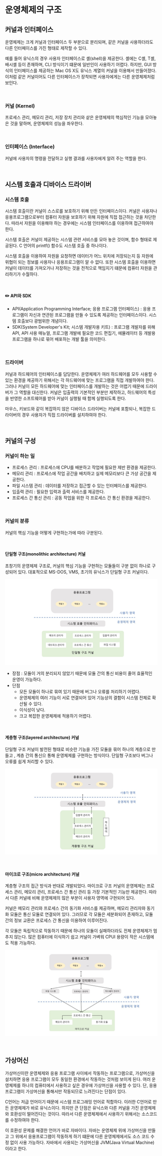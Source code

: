 # 운영체제의 구조

## 커널과 인터페이스

운영체제는 크게 커널과 인터페이스 두 부분으로 분리되며, 같은 커널을 사용하더라도 다른 인터페이스를 가진 형태로 제작할 수 있다.

예를 들어 유닉스의 경우 사용자 인터페이스로 셸(shell)을 제공한다. 셸에는 C셸, T셸, 배시셸 등이 존재하며, CLI 방식이기 떄문에 일반인이 사용하기 어렵다. 하지만, GUI 방식의 인터페이스를 제공하는 Mac OS X도 유닉스 계열의 커널을 이용해서 만들어졌다. 이처럼 같은 커널이어도 다른 인터페이스가 장착되면 사용자에게는 다른 운영체제처럼 보인다.

<br>



### 커널 (Kernel)

프로세스 관리, 메모리 관리, 저장 장치 관리와 샅은 운영체제의 핵심적인 기능을 모아놓은 것을 말하며, 운영체제의 성능을 좌우한다.

<br>

### 인터페이스 (Interface)

커널에 사용자의 명령을 전달하고 실행 결과를 사용자에게 알려 주는 역할을 한다.

<br>


## 시스템 호출과 디바이스 드라이버

### 시스템 호출

시스템 호출이란 커널이 스스로를 보호하기 위해 만든 인터페이스이다. 커널은 사용자나 응용프로그램으로부터 컴퓨터 자원을 보호하기 위해 자원에 직접 접근하는 것을 차단한다. 따라서 자원을 이용해야 하는 경우에는 시스템 인터페이스를 이용하여 접근하여야 한다.

시스템 호출은 커널이 제공하는 시스템 관련 서비스를 모아 놓은 것이며, 함수 형태로 제공된다. C 언어의 printf() 함수도 시스템 호출 중 하나이다.

시스템 호출을 이용하여 자원을 요청하면 데이터가 어느 위치에 저장되는지 등 자원에 위협이 되는 정보를 사용자나 응용프로그램이 알 수 없다. 또한 시스템 호출을 이용하면 커널이 데이터를 가져오거나 저장하는 것을 전적으로 책임지기 떄문에 컴퓨터 자원을 관리하기가 수월하다.

<br>

#### :pencil2: API와 SDK

- API(Application Programming Interface; 응용 프로그램 인터페이스) : 응용 프로그램이 자신과 연관된 프로그램을 만들 수 있도록 제공하는 인터페이스이다. 시스템 호출보다 광범위한 개념이다.
- SDK(System Developer's Kit; 시스템 개발자용 키트) : 프로그램 개발자를 위해 API, API 사용 매뉴얼, 프로그램 개발에 필요한 코드 편집기, 에뮬레이터 등 개발용 프로그램을 하나로 묶어 배포하는 개발 툴을 의미한다.

<br>



### 드라이버

커널과 하드웨어의 인터페이스를 담당한다. 운영체제가 여러 하드웨어를 모두 사용할 수 있는 환경을 제공하기 위해서는 각 하드웨어에 맞는 프로그램을 직접 개발하여야 한다. 그러나 커널이 모든 하드웨어에 맞는 인터페이스를 개발하는 것은 어렵기 때문에 드라이버가 그 역할을 대신한다. 커널은 입출력의 기본적인 부분만 제작하고, 하드웨어의 특성을 반영한 소프트웨어를 받아 커널이 실행될 때 함께 실행되도록 한다. 

마우스, 키보드와 같이 복잡하지 않은 디바이스 드라이버는 커널에 포함되나, 복잡한 드라이버의 경우 사용자가 직접 드라이버를 설치하여야 한다.

<br>



## 커널의 구성

### 커널이 하는 일

- 프로세스 관리 : 프로세스에 CPU를 배분하고 작업에 필요한 제반 환경을 제공한다.
- 메모리 관리 : 프로세스에 작업 공간을 배치하고 실제 메모리보다 큰 가상 공간을 제공한다.
- 파일 시스템 관리 : 데이터를 저장하고 접근할 수 있는 인터페이스를 제공한다.
- 입출력 관리 : 필요한 입력과 출력 서비스를 제공한다.
- 프로세스 간 통신 관리 : 공동 작업을 위한 각 프로세스 간 통신 환경을 제공한다.

<br>

### 커널의 분류

커널의 핵심 기능을 어떻게 구현하는가에 따라 구분된다.

<br>



#### 단일형 구조(monolithic architecture) 커널 

초창기의 운영체제 구조로, 커널의 핵심 기능을 구현하는 모듈들이 구분 없이 하나로 구성되어 있다. 대표적으로 MS-DOS, VMS, 초기의 유닉스가 단일형 구조 커널이다.

![단일형 구조 커널](https://github.com/summer-root/OS-study/blob/main/NEH/CHAPTER%2001%20%EC%9A%B4%EC%98%81%EC%B2%B4%EC%A0%9C%EC%9D%98%20%EA%B0%9C%EC%9A%94/%EC%82%AC%EC%A7%84%20%EC%B2%A8%EB%B6%80/%EB%8B%A8%EC%9D%BC%ED%98%95%20%EA%B5%AC%EC%A1%B0%20%EC%BB%A4%EB%84%90.jpg)

- 장점 : 모듈이 거의 분리되지 않았기 때문에 모듈 간의 통신 비용이 줄어 효율적인 운영이 가능하다. 
- 단점 
  - 모든 모듈이 하나로 묶여 있기 때문에 버그나 오류를 처리하기 어렵다.
  - 운영체제의 여러 기능이 서로 연결되어 있어 기능상의 결함이 시스템 전체로 확산될 수 있다.
  - 이식성이 낮다.
  - 크고 복잡한 운영체제에 적용하기 어렵다.

<br>



#### 계층형 구조(layered architecture) 커널

단일형 구조 커널이 발전된 형태로 비슷란 기능을 가진 모듈을 묶어 하나의 계층으로 만들고 , 계층 간의 통신으 통해 운영체제를 구현하는 방식이다. 단일형 구조보다 버그나 오류를 쉽게 처리할 수 있다.

![계층형 구조 커널](https://github.com/summer-root/OS-study/blob/main/NEH/CHAPTER%2001%20%EC%9A%B4%EC%98%81%EC%B2%B4%EC%A0%9C%EC%9D%98%20%EA%B0%9C%EC%9A%94/%EC%82%AC%EC%A7%84%20%EC%B2%A8%EB%B6%80/%EA%B3%84%EC%B8%B5%ED%98%95%20%EA%B5%AC%EC%A1%B0%20%EC%BB%A4%EB%84%90.jpg)

<br>

#### 마이크로 구조(micro architecture) 커널

계층형 구조의 접근 방식과 반대로 개발되었다. 마이크로 구조 커널의 운영체제는 프로세스 관리, 메모리 관리, 프로세스 간 통신 관리 등 가장 기본적인 기능만 제공한다. 따라서 다른 커널에 비해 운영체제의 많은 부분이 사용자 영역에 구현되어 있다.

커널은 메모리 관리와 프로세스 간의 동기화 서비스를 제공하며, 메모리 관리자와 동기화 모듈은 통신 모듈로 연결되어 있다. 그러므로 각 모듈은 세분화되어 존재하고, 모듈 간의 정보 교환은 프로세스 간 통신을 이용하여 이루어진다.

각 모듈은 독립적으로 작동하기 때문에 하나의 모듈이 실패하더라도 전체 운영체제가 멈추지 않는다. 많은 컴퓨터에 이식하기 쉽고 커널이 가벼워 CPUI 용량이 작은 시스템에도 적용 가능하다.

![마이크로 구조 커널](https://github.com/summer-root/OS-study/blob/main/NEH/CHAPTER%2001%20%EC%9A%B4%EC%98%81%EC%B2%B4%EC%A0%9C%EC%9D%98%20%EA%B0%9C%EC%9A%94/%EC%82%AC%EC%A7%84%20%EC%B2%A8%EB%B6%80/%EB%A7%88%EC%9D%B4%ED%81%AC%EB%A1%9C%20%EA%B5%AC%EC%A1%B0%20%EC%BB%A4%EB%84%90.jpg)

<br>



## 가상머신

가상머신이란 운영체제와 응용 프로그램 사이에서 작동하는 프로그램으로, 가상머신을 설치하면 응용 프로그램이 모두 동일한 환경에서 작동하는 것처럼 보이게 된다. 여러 운영체제를 하나의 컴퓨터에서 사용하고 싶은 경우에 가상머신을 사용할 수 있다. 단, 응용프로그램이 가상머신을 통해서만 작동되므로 느려진다는 단점이 있다.



C언어는 저급 언어이기 때문에 시스템 프로그래밍 언어로 적합하다. 이러한 C언어로 만든 운영체제가 바로 유닉스이다. 하지만 큰 단점은 유닉스와 다른 커널을 가진 운영체제와 호환성이 떨어진다는 것이다. 따라서 다른 운영체제에서 사용하기 위해서는 소스코드를 수정하여야 한다. 

이 호환성 문제를 해결한 언어가 바로 자바이다. 자바는 운영체제 위에 가상머신을 만들고 그 위에서 응용프로그램이 작동하게 하기 떄문에 다른 운영체제에서도 소스 코드 수정 없이 사용 가능하다. 자바에서 사용되는 가상머신을 JVM(Java Virtual Machine)이라고 한다.

 





